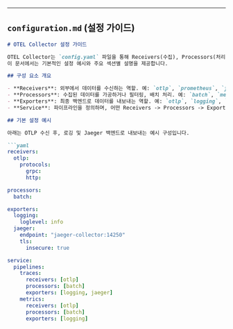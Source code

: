 ---

## `configuration.md` (설정 가이드)

```markdown
# OTEL Collector 설정 가이드

OTEL Collector는 `config.yaml` 파일을 통해 Receivers(수집), Processors(처리), Exporters(전송) 등을 설정합니다.  
이 문서에서는 기본적인 설정 예시와 주요 섹션별 설명을 제공합니다.

## 구성 요소 개요

- **Receivers**: 외부에서 데이터를 수신하는 역할. 예: `otlp`, `prometheus`, `jaeger` 등
- **Processors**: 수집된 데이터를 가공하거나 필터링, 배치 처리. 예: `batch`, `memory_limiter`, `resource` 등
- **Exporters**: 최종 백엔드로 데이터를 내보내는 역할. 예: `otlp`, `logging`, `jaeger`, `prometheusremotewrite`
- **Service**: 파이프라인을 정의하며, 어떤 Receivers -> Processors -> Exporters 조합을 사용할지 지정

## 기본 설정 예시

아래는 OTLP 수신 후, 로깅 및 Jaeger 백엔드로 내보내는 예시 구성입니다.

```yaml
receivers:
  otlp:
    protocols:
      grpc:
      http:

processors:
  batch:

exporters:
  logging:
    loglevel: info
  jaeger:
    endpoint: "jaeger-collector:14250"
    tls:
      insecure: true

service:
  pipelines:
    traces:
      receivers: [otlp]
      processors: [batch]
      exporters: [logging, jaeger]
    metrics:
      receivers: [otlp]
      processors: [batch]
      exporters: [logging]